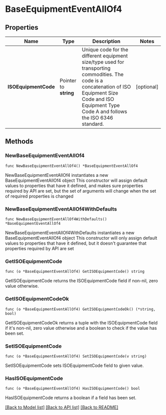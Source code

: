 # BaseEquipmentEventAllOf4

## Properties

Name | Type | Description | Notes
------------ | ------------- | ------------- | -------------
**ISOEquipmentCode** | Pointer to **string** | Unique code for the different equipment size/type used for transporting commodities. The code is a concatenation of ISO Equipment Size Code and ISO Equipment Type Code A and follows the ISO 6346 standard. | [optional] 

## Methods

### NewBaseEquipmentEventAllOf4

`func NewBaseEquipmentEventAllOf4() *BaseEquipmentEventAllOf4`

NewBaseEquipmentEventAllOf4 instantiates a new BaseEquipmentEventAllOf4 object
This constructor will assign default values to properties that have it defined,
and makes sure properties required by API are set, but the set of arguments
will change when the set of required properties is changed

### NewBaseEquipmentEventAllOf4WithDefaults

`func NewBaseEquipmentEventAllOf4WithDefaults() *BaseEquipmentEventAllOf4`

NewBaseEquipmentEventAllOf4WithDefaults instantiates a new BaseEquipmentEventAllOf4 object
This constructor will only assign default values to properties that have it defined,
but it doesn't guarantee that properties required by API are set

### GetISOEquipmentCode

`func (o *BaseEquipmentEventAllOf4) GetISOEquipmentCode() string`

GetISOEquipmentCode returns the ISOEquipmentCode field if non-nil, zero value otherwise.

### GetISOEquipmentCodeOk

`func (o *BaseEquipmentEventAllOf4) GetISOEquipmentCodeOk() (*string, bool)`

GetISOEquipmentCodeOk returns a tuple with the ISOEquipmentCode field if it's non-nil, zero value otherwise
and a boolean to check if the value has been set.

### SetISOEquipmentCode

`func (o *BaseEquipmentEventAllOf4) SetISOEquipmentCode(v string)`

SetISOEquipmentCode sets ISOEquipmentCode field to given value.

### HasISOEquipmentCode

`func (o *BaseEquipmentEventAllOf4) HasISOEquipmentCode() bool`

HasISOEquipmentCode returns a boolean if a field has been set.


[[Back to Model list]](../README.md#documentation-for-models) [[Back to API list]](../README.md#documentation-for-api-endpoints) [[Back to README]](../README.md)


